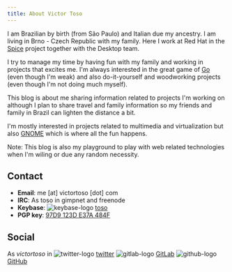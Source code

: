 ```yaml
---
title: About Victor Toso
---
```


I am Brazilian by birth (from São Paulo) and Italian due my ancestry. I am
living in Brno - Czech Republic with my family. Here I work at Red Hat in the
[Spice](http://www.spice-space.org) project together with the Desktop team.

I try to manage my time by having fun with my family and working in projects
that excites me. I'm always interested in the great game of
[Go](https://en.wikipedia.org/wiki/Go_%28game%29) (even though I'm weak) and
also do-it-yourself and woodworking projects (even though I'm not doing much
myself).

This blog is about me sharing information related to projects I'm working on
although I plan to share travel and family information so my friends and family
in Brazil can lighten the distance a bit.

I'm mostly interested in projects related to multimedia and virtualization but
also [GNOME](https://gnome.org) which is where all the fun happens.

Note: This blog is also my playground to play with web related technologies when
I'm wiling or due any random necessity.

## Contact

* **Email**: me [at] victortoso [dot] com
* **IRC**: As toso in gimpnet and freenode
* **Keybase**: ![keybase-logo](/images/about-logo-keybase-16x16.png) [toso](https://keybase.io/toso/)
* **PGP key**: [97D9 123D E37A 484F](http://pgp.mit.edu/pks/lookup?op=get&search=0x97D9123DE37A484F)

## Social

As _victortoso_ in ![twitter-logo](/images/about-logo-twitter-16x16.png)
[twitter](https://twitter.com/victortoso/)
![gitlab-logo](/images/about-logo-gitlab-16x16.png)
[GitLab](https://gitlab.com/victortoso)
![github-logo](/images/about-logo-github-16x16.png)
[GitHub](https://github.com/victortoso)


